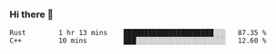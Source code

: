 ### Hi there 👋

<!--
**berkus/berkus** is a ✨ _special_ ✨ repository because its `README.md` (this file) appears on your GitHub profile.

Here are some ideas to get you started:

- 🔭 I’m currently working on ...
- 🌱 I’m currently learning ...
- 👯 I’m looking to collaborate on ...
- 🤔 I’m looking for help with ...
- 💬 Ask me about ...
- 📫 How to reach me: ...
- 😄 Pronouns: ...
- ⚡ Fun fact: ...
-->

<!--START_SECTION:waka-->
```text
Rust        1 hr 13 mins    ██████████████████████░░░   87.35 % 
C++         10 mins         ███░░░░░░░░░░░░░░░░░░░░░░   12.60 % 
```
<!--END_SECTION:waka-->
